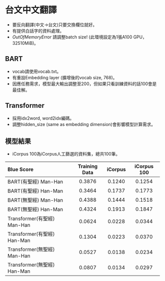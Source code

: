 # 台文中文翻譯
- 要反向翻譯(中文->台文)只要交換欄位就好。
- 有提供白話字的資料處理。
- *OutOfMemoryError* 請調整batch size! (此環境設定為1張A100 GPU，32510MiB)。
## BART
- vocab請使用vocab.txt。
- 有重設Embedding layer (擴增後的vocab size, 768)。
- 因應任務需求，模型最大輸出調整至200，但如果只看訓練資料的話100會是最佳解。
## Transformer
- 採用idx2word, word2idx編碼。
- 調整hidden_size (same as embedding dimension)會影響模型計算需求。
## 模型結果
- iCorpus 100為iCorpus人工篩選的資料集，總共100筆。

|  Blue Score  |Training Data|iCorpus|iCorpus 100|
| :----  | :----: | :----: | :----: |
| BART(有聖經) Man-Han | 0.3876 | 0.1240 | 0.1254 |
| BART(有聖經) Han-Man | 0.3464 | 0.1737 | 0.1773 |
| BART(無聖經) Man-Han | 0.4388 | 0.1444 | 0.1518 |
| BART(無聖經) Han-Man | 0.4324 | 0.1913 | 0.1847 |
| Transformer(有聖經) Man-Han | 0.0624 | 0.0228 | 0.0344 |
| Transformer(有聖經) Han-Man | 0.1304 | 0.0223 | 0.0370 |
| Transformer(無聖經) Man-Han | 0.0527 | 0.0138 | 0.0234 |
| Transformer(無聖經) Han-Man | 0.0807 | 0.0134 | 0.0297 |
